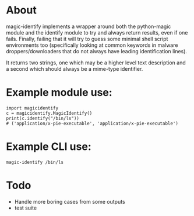 # About

magic-identify implements a wrapper around both the python-magic
module and the identify module to try and always return results, even
if one fails.  Finally, failing that it will try to guess some minimal
shell script environments too (specifically looking at common keywords
in malware droppers/downloaders that do not always have leading
identification lines).

It returns two strings, one which may be a higher level text
description and a second which should always be a mime-type
identifier.

# Example module use:

    import magicidentify
    c = magicidentify.MagicIdentify()
    print(c.identify("/bin/ls"))
    # ('application/x-pie-executable', 'application/x-pie-executable')
    
# Example CLI use:

    magic-identify /bin/ls

# Todo

- Handle more boring cases from some outputs
- test suite
